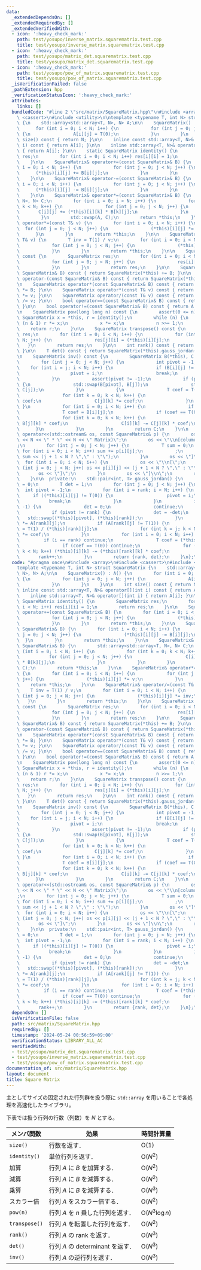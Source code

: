```yaml
---
data:
  _extendedDependsOn: []
  _extendedRequiredBy: []
  _extendedVerifiedWith:
  - icon: ':heavy_check_mark:'
    path: test/yosupo/inverse_matrix.squarematrix.test.cpp
    title: test/yosupo/inverse_matrix.squarematrix.test.cpp
  - icon: ':heavy_check_mark:'
    path: test/yosupo/matrix_det.squarematrix.test.cpp
    title: test/yosupo/matrix_det.squarematrix.test.cpp
  - icon: ':heavy_check_mark:'
    path: test/yosupo/pow_of_matrix.squarematrix.test.cpp
    title: test/yosupo/pow_of_matrix.squarematrix.test.cpp
  _isVerificationFailed: false
  _pathExtension: hpp
  _verificationStatusIcon: ':heavy_check_mark:'
  attributes:
    links: []
  bundledCode: "#line 2 \"src/matrix/SquareMatrix.hpp\"\n#include <array>\n#include\
    \ <cassert>\n#include <utility>\n\ntemplate <typename T, int N> struct SquareMatrix\
    \ {\n    std::array<std::array<T, N>, N> A;\n\n    SquareMatrix() : A() {\n  \
    \      for (int i = 0; i < N; i++) {\n            for (int j = 0; j < N; j++)\
    \ {\n                A[i][j] = T(0);\n            }\n        }\n    }\n\n    int\
    \ size() const { return N; }\n\n    inline const std::array<T, N>& operator[](int\
    \ i) const { return A[i]; }\n\n    inline std::array<T, N>& operator[](int i)\
    \ { return A[i]; }\n\n    static SquareMatrix identity() {\n        SquareMatrix\
    \ res;\n        for (int i = 0; i < N; i++) res[i][i] = 1;\n        return res;\n\
    \    }\n\n    SquareMatrix& operator+=(const SquareMatrix& B) {\n        for (int\
    \ i = 0; i < N; i++) {\n            for (int j = 0; j < N; j++) {\n          \
    \      (*this)[i][j] += B[i][j];\n            }\n        }\n        return *this;\n\
    \    }\n\n    SquareMatrix& operator-=(const SquareMatrix& B) {\n        for (int\
    \ i = 0; i < N; i++) {\n            for (int j = 0; j < N; j++) {\n          \
    \      (*this)[i][j] -= B[i][j];\n            }\n        }\n        return *this;\n\
    \    }\n\n    SquareMatrix& operator*=(const SquareMatrix& B) {\n        std::array<std::array<T,\
    \ N>, N> C;\n        for (int i = 0; i < N; i++) {\n            for (int k = 0;\
    \ k < N; k++) {\n                for (int j = 0; j < N; j++) {\n             \
    \       C[i][j] += (*this)[i][k] * B[k][j];\n                }\n            }\n\
    \        }\n        std::swap(A, C);\n        return *this;\n    }\n\n    SquareMatrix&\
    \ operator*=(const T& v) {\n        for (int i = 0; i < N; i++) {\n          \
    \  for (int j = 0; j < N; j++) {\n                (*this)[i][j] *= v;\n      \
    \      }\n        }\n        return *this;\n    }\n\n    SquareMatrix& operator/=(const\
    \ T& v) {\n        T inv = T(1) / v;\n        for (int i = 0; i < N; i++) {\n\
    \            for (int j = 0; j < N; j++) {\n                (*this)[i][j] *= inv;\n\
    \            }\n        }\n        return *this;\n    }\n\n    SquareMatrix operator-()\
    \ const {\n        SquareMatrix res;\n        for (int i = 0; i < N; i++) {\n\
    \            for (int j = 0; j < N; j++) {\n                res[i][j] = -(*this)[i][j];\n\
    \            }\n        }\n        return res;\n    }\n\n    SquareMatrix operator+(const\
    \ SquareMatrix& B) const { return SquareMatrix(*this) += B; }\n\n    SquareMatrix\
    \ operator-(const SquareMatrix& B) const { return SquareMatrix(*this) -= B; }\n\
    \n    SquareMatrix operator*(const SquareMatrix& B) const { return SquareMatrix(*this)\
    \ *= B; }\n\n    SquareMatrix operator*(const T& v) const { return SquareMatrix(*this)\
    \ *= v; }\n\n    SquareMatrix operator/(const T& v) const { return SquareMatrix(*this)\
    \ /= v; }\n\n    bool operator==(const SquareMatrix& B) const { return A == B.A;\
    \ }\n\n    bool operator!=(const SquareMatrix& B) const { return A != B.A; }\n\
    \n    SquareMatrix pow(long long n) const {\n        assert(0 <= n);\n       \
    \ SquareMatrix x = *this, r = identity();\n        while (n) {\n            if\
    \ (n & 1) r *= x;\n            x *= x;\n            n >>= 1;\n        }\n    \
    \    return r;\n    }\n\n    SquareMatrix transpose() const {\n        SquareMatrix\
    \ res;\n        for (int i = 0; i < N; i++) {\n            for (int j = 0; j <\
    \ N; j++) {\n                res[j][i] = (*this)[i][j];\n            }\n     \
    \   }\n        return res;\n    }\n\n    int rank() const { return SquareMatrix(*this).gauss_jordan().first;\
    \ }\n\n    T det() const { return SquareMatrix(*this).gauss_jordan().second; }\n\
    \n    SquareMatrix inv() const {\n        SquareMatrix B(*this), C = identity();\n\
    \        for (int j = 0; j < N; j++) {\n            int pivot = -1;\n        \
    \    for (int i = j; i < N; i++) {\n                if (B[i][j] != T(0)) {\n \
    \                   pivot = i;\n                    break;\n                }\n\
    \            }\n            assert(pivot != -1);\n            if (pivot != j)\
    \ {\n                std::swap(B[pivot], B[j]);\n                std::swap(C[pivot],\
    \ C[j]);\n            }\n            {\n                T coef = T(1) / B[j][j];\n\
    \                for (int k = 0; k < N; k++) {\n                    B[j][k] *=\
    \ coef;\n                    C[j][k] *= coef;\n                }\n           \
    \ }\n            for (int i = 0; i < N; i++) {\n                if (i == j) continue;\n\
    \                T coef = B[i][j];\n                if (coef == T(0)) continue;\n\
    \                for (int k = 0; k < N; k++) {\n                    B[i][k] -=\
    \ B[j][k] * coef;\n                    C[i][k] -= C[j][k] * coef;\n          \
    \      }\n            }\n        }\n        return C;\n    }\n\n    friend std::ostream&\
    \ operator<<(std::ostream& os, const SquareMatrix& p) {\n        os << \"[(\"\
    \ << N << \" * \" << N << \" Matrix)\";\n        os << \"\\n[columun sums: \"\
    ;\n        for (int j = 0; j < N; j++) {\n            T sum = 0;\n           \
    \ for (int i = 0; i < N; i++) sum += p[i][j];\n            ;\n            os <<\
    \ sum << (j + 1 < N ? \",\" : \"\");\n        }\n        os << \"]\";\n      \
    \  for (int i = 0; i < N; i++) {\n            os << \"\\n[\";\n            for\
    \ (int j = 0; j < N; j++) os << p[i][j] << (j + 1 < N ? \",\" : \"\");\n     \
    \       os << \"]\";\n        }\n        os << \"]\\n\";\n        return os;\n\
    \    }\n\n  private:\n    std::pair<int, T> gauss_jordan() {\n        int rank\
    \ = 0;\n        T det = 1;\n        for (int j = 0; j < N; j++) {\n          \
    \  int pivot = -1;\n            for (int i = rank; i < N; i++) {\n           \
    \     if ((*this)[i][j] != T(0)) {\n                    pivot = i;\n         \
    \           break;\n                }\n            }\n            if (pivot ==\
    \ -1) {\n                det = 0;\n                continue;\n            }\n\
    \            if (pivot != rank) {\n                det = -det;\n             \
    \   std::swap((*this)[pivot], (*this)[rank]);\n            }\n            det\
    \ *= A[rank][j];\n            if (A[rank][j] != T(1)) {\n                T coef\
    \ = T(1) / (*this)[rank][j];\n                for (int k = j; k < N; k++) (*this)[rank][k]\
    \ *= coef;\n            }\n            for (int i = 0; i < N; i++) {\n       \
    \         if (i == rank) continue;\n                T coef = (*this)[i][j];\n\
    \                if (coef == T(0)) continue;\n                for (int k = j;\
    \ k < N; k++) (*this)[i][k] -= (*this)[rank][k] * coef;\n            }\n     \
    \       rank++;\n        }\n        return {rank, det};\n    }\n};\n"
  code: "#pragma once\n#include <array>\n#include <cassert>\n#include <utility>\n\n\
    template <typename T, int N> struct SquareMatrix {\n    std::array<std::array<T,\
    \ N>, N> A;\n\n    SquareMatrix() : A() {\n        for (int i = 0; i < N; i++)\
    \ {\n            for (int j = 0; j < N; j++) {\n                A[i][j] = T(0);\n\
    \            }\n        }\n    }\n\n    int size() const { return N; }\n\n   \
    \ inline const std::array<T, N>& operator[](int i) const { return A[i]; }\n\n\
    \    inline std::array<T, N>& operator[](int i) { return A[i]; }\n\n    static\
    \ SquareMatrix identity() {\n        SquareMatrix res;\n        for (int i = 0;\
    \ i < N; i++) res[i][i] = 1;\n        return res;\n    }\n\n    SquareMatrix&\
    \ operator+=(const SquareMatrix& B) {\n        for (int i = 0; i < N; i++) {\n\
    \            for (int j = 0; j < N; j++) {\n                (*this)[i][j] += B[i][j];\n\
    \            }\n        }\n        return *this;\n    }\n\n    SquareMatrix& operator-=(const\
    \ SquareMatrix& B) {\n        for (int i = 0; i < N; i++) {\n            for (int\
    \ j = 0; j < N; j++) {\n                (*this)[i][j] -= B[i][j];\n          \
    \  }\n        }\n        return *this;\n    }\n\n    SquareMatrix& operator*=(const\
    \ SquareMatrix& B) {\n        std::array<std::array<T, N>, N> C;\n        for\
    \ (int i = 0; i < N; i++) {\n            for (int k = 0; k < N; k++) {\n     \
    \           for (int j = 0; j < N; j++) {\n                    C[i][j] += (*this)[i][k]\
    \ * B[k][j];\n                }\n            }\n        }\n        std::swap(A,\
    \ C);\n        return *this;\n    }\n\n    SquareMatrix& operator*=(const T& v)\
    \ {\n        for (int i = 0; i < N; i++) {\n            for (int j = 0; j < N;\
    \ j++) {\n                (*this)[i][j] *= v;\n            }\n        }\n    \
    \    return *this;\n    }\n\n    SquareMatrix& operator/=(const T& v) {\n    \
    \    T inv = T(1) / v;\n        for (int i = 0; i < N; i++) {\n            for\
    \ (int j = 0; j < N; j++) {\n                (*this)[i][j] *= inv;\n         \
    \   }\n        }\n        return *this;\n    }\n\n    SquareMatrix operator-()\
    \ const {\n        SquareMatrix res;\n        for (int i = 0; i < N; i++) {\n\
    \            for (int j = 0; j < N; j++) {\n                res[i][j] = -(*this)[i][j];\n\
    \            }\n        }\n        return res;\n    }\n\n    SquareMatrix operator+(const\
    \ SquareMatrix& B) const { return SquareMatrix(*this) += B; }\n\n    SquareMatrix\
    \ operator-(const SquareMatrix& B) const { return SquareMatrix(*this) -= B; }\n\
    \n    SquareMatrix operator*(const SquareMatrix& B) const { return SquareMatrix(*this)\
    \ *= B; }\n\n    SquareMatrix operator*(const T& v) const { return SquareMatrix(*this)\
    \ *= v; }\n\n    SquareMatrix operator/(const T& v) const { return SquareMatrix(*this)\
    \ /= v; }\n\n    bool operator==(const SquareMatrix& B) const { return A == B.A;\
    \ }\n\n    bool operator!=(const SquareMatrix& B) const { return A != B.A; }\n\
    \n    SquareMatrix pow(long long n) const {\n        assert(0 <= n);\n       \
    \ SquareMatrix x = *this, r = identity();\n        while (n) {\n            if\
    \ (n & 1) r *= x;\n            x *= x;\n            n >>= 1;\n        }\n    \
    \    return r;\n    }\n\n    SquareMatrix transpose() const {\n        SquareMatrix\
    \ res;\n        for (int i = 0; i < N; i++) {\n            for (int j = 0; j <\
    \ N; j++) {\n                res[j][i] = (*this)[i][j];\n            }\n     \
    \   }\n        return res;\n    }\n\n    int rank() const { return SquareMatrix(*this).gauss_jordan().first;\
    \ }\n\n    T det() const { return SquareMatrix(*this).gauss_jordan().second; }\n\
    \n    SquareMatrix inv() const {\n        SquareMatrix B(*this), C = identity();\n\
    \        for (int j = 0; j < N; j++) {\n            int pivot = -1;\n        \
    \    for (int i = j; i < N; i++) {\n                if (B[i][j] != T(0)) {\n \
    \                   pivot = i;\n                    break;\n                }\n\
    \            }\n            assert(pivot != -1);\n            if (pivot != j)\
    \ {\n                std::swap(B[pivot], B[j]);\n                std::swap(C[pivot],\
    \ C[j]);\n            }\n            {\n                T coef = T(1) / B[j][j];\n\
    \                for (int k = 0; k < N; k++) {\n                    B[j][k] *=\
    \ coef;\n                    C[j][k] *= coef;\n                }\n           \
    \ }\n            for (int i = 0; i < N; i++) {\n                if (i == j) continue;\n\
    \                T coef = B[i][j];\n                if (coef == T(0)) continue;\n\
    \                for (int k = 0; k < N; k++) {\n                    B[i][k] -=\
    \ B[j][k] * coef;\n                    C[i][k] -= C[j][k] * coef;\n          \
    \      }\n            }\n        }\n        return C;\n    }\n\n    friend std::ostream&\
    \ operator<<(std::ostream& os, const SquareMatrix& p) {\n        os << \"[(\"\
    \ << N << \" * \" << N << \" Matrix)\";\n        os << \"\\n[columun sums: \"\
    ;\n        for (int j = 0; j < N; j++) {\n            T sum = 0;\n           \
    \ for (int i = 0; i < N; i++) sum += p[i][j];\n            ;\n            os <<\
    \ sum << (j + 1 < N ? \",\" : \"\");\n        }\n        os << \"]\";\n      \
    \  for (int i = 0; i < N; i++) {\n            os << \"\\n[\";\n            for\
    \ (int j = 0; j < N; j++) os << p[i][j] << (j + 1 < N ? \",\" : \"\");\n     \
    \       os << \"]\";\n        }\n        os << \"]\\n\";\n        return os;\n\
    \    }\n\n  private:\n    std::pair<int, T> gauss_jordan() {\n        int rank\
    \ = 0;\n        T det = 1;\n        for (int j = 0; j < N; j++) {\n          \
    \  int pivot = -1;\n            for (int i = rank; i < N; i++) {\n           \
    \     if ((*this)[i][j] != T(0)) {\n                    pivot = i;\n         \
    \           break;\n                }\n            }\n            if (pivot ==\
    \ -1) {\n                det = 0;\n                continue;\n            }\n\
    \            if (pivot != rank) {\n                det = -det;\n             \
    \   std::swap((*this)[pivot], (*this)[rank]);\n            }\n            det\
    \ *= A[rank][j];\n            if (A[rank][j] != T(1)) {\n                T coef\
    \ = T(1) / (*this)[rank][j];\n                for (int k = j; k < N; k++) (*this)[rank][k]\
    \ *= coef;\n            }\n            for (int i = 0; i < N; i++) {\n       \
    \         if (i == rank) continue;\n                T coef = (*this)[i][j];\n\
    \                if (coef == T(0)) continue;\n                for (int k = j;\
    \ k < N; k++) (*this)[i][k] -= (*this)[rank][k] * coef;\n            }\n     \
    \       rank++;\n        }\n        return {rank, det};\n    }\n};"
  dependsOn: []
  isVerificationFile: false
  path: src/matrix/SquareMatrix.hpp
  requiredBy: []
  timestamp: '2024-05-24 00:56:59+09:00'
  verificationStatus: LIBRARY_ALL_AC
  verifiedWith:
  - test/yosupo/matrix_det.squarematrix.test.cpp
  - test/yosupo/inverse_matrix.squarematrix.test.cpp
  - test/yosupo/pow_of_matrix.squarematrix.test.cpp
documentation_of: src/matrix/SquareMatrix.hpp
layout: document
title: Square Matrix
---
```


主としてサイズの固定された行列群を扱う際に `std::array` を用いることで各処理を高速化したライブラリ。

下表では扱う行列の行数（列数）を $N$ とする。

| メンバ関数    | 効果                               | 時間計算量               |
| ------------- | ---------------------------------- | ------------------------ |
| `size()`      | 行数を返す．                       | $\mathrm{O}(1)$          |
| `identity()`  | 単位行列を返す．                   | $\mathrm{O}(N^2)$        |
| 加算          | 行列 $A$ に $B$ を加算する．       | $\mathrm{O}(N^2)$        |
| 減算          | 行列 $A$ に $B$ を減算する．       | $\mathrm{O}(N^2)$        |
| 乗算          | 行列 $A$ に $B$ を減算する．       | $\mathrm{O}(N^3)$        |
| スカラー倍    | 行列 $A$ をスカラー倍する．        | $\mathrm{O}(N^2)$        |
| `pow(n)`      | 行列 $A$ を $n$ 乗した行列を返す． | $\mathrm{O}(N^3 \log n)$ |
| `transpose()` | 行列 $A$ を転置した行列を返す．    | $\mathrm{O}(N^2)$        |
| `rank()`      | 行列 $A$ の rank を返す．          | $\mathrm{O}(N^3)$        |
| `det()`       | 行列 $A$ の determinant を返す．   | $\mathrm{O}(N^3)$        |
| `inv()`       | 行列 $A$ の逆行列を返す．          | $\mathrm{O}(N^3)$        |
